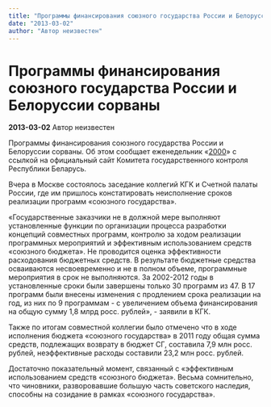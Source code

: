 ```yaml
---
title: "Программы финансирования союзного государства России и Белоруссии сорваны"
date: "2013-03-02"
author: "Автор неизвестен"
---
```


# Программы финансирования союзного государства России и Белоруссии сорваны

**2013-03-02** Автор неизвестен

Программы финансирования союзного государства России и Белоруссии сорваны. Об этом сообщает еженедельник «[2000](http://2000.net.ua/)» с ссылкой на официальный сайт Комитета государственного контроля Республики Беларусь.

Вчера в Москве состоялось заседание коллегий КГК и Счетной палаты России, где им пришлось констатировать неисполнение сроков реализации программ «союзного государства».

«Государственные заказчики не в должной мере выполняют установленные функции по организации процесса разработки концепций совместных программ, контролю за ходом реализации программных мероприятий и эффективным использованием средств «союзного бюджета». Не проводится оценка эффективности расходования бюджетных средств. В результате бюджетные средства осваиваются несвоевременно и не в полном объеме, программные мероприятия в срок не выполняются. За 2002-2012 годы в установленные сроки были завершены только 30 программ из 47. В 17 программ были внесены изменения с продлением срока реализации на год, из них по 9 программам - с увеличением объема финансирования на общую сумму 1,8 млрд росс. рублей», - заявили в КГК.

Также по итогам совместной коллегии было отмечено что в ходе исполнения бюджета «союзного государства» в 2011 году общая сумма средств, подлежащих возврату в бюджет СГ, составила 7,9 млн росс. рублей, неэффективные расходы составили 23,2 млн росс. рублей.

Достаточно показательный момент, связанный с «эффективным использованием средств «союзного бюджета». Весьма сомнительно, что чиновники, разворовавшие большую часть советского наследия, способны на созидание в рамках «союзного государства».
